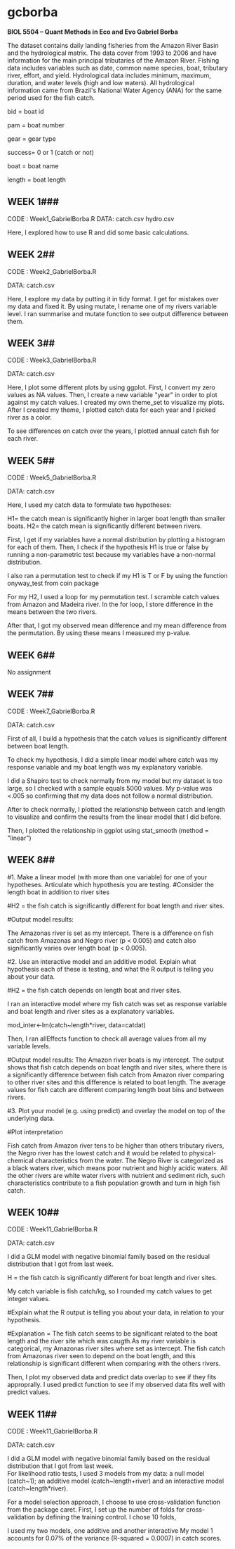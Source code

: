 # gcborba

**BIOL 5504 – Quant Methods in Eco and Evo
Gabriel Borba**

  The dataset contains daily landing fisheries from the Amazon River Basin and the hydrological matrix. The data cover from 1993 to 2006 and have information for the main principal tributaries of the Amazon River. Fishing data includes variables such as date, common name species, boat, tributary river, effort, and yield. Hydrological data includes minimum, maximum, duration, and water levels (high and low waters). All hydrological information came from Brazil's National Water Agency (ANA) for the same period used for the fish catch. 

bid = boat id

pam = boat number

gear = gear type

success= 0 or 1 (catch or not)

boat = boat name

length = boat length 

## WEEK 1###

CODE : Week1_GabrielBorba.R
DATA: catch.csv
      hydro.csv

Here, I explored how to use R and did some basic calculations.

## WEEK 2##

CODE : Week2_GabrielBorba.R

DATA: catch.csv
      
Here, I explore my data by putting it in tidy format. I get for mistakes over my data and fixed it. By using mutate, I rename one of my rivers variable level. I ran summarise and mutate function to see output difference between them. 

## WEEK 3##

CODE : Week3_GabrielBorba.R

DATA: catch.csv
      
Here, I plot some different plots by using ggplot. First, I convert my zero values as NA values. Then, I create a new variable "year" in order to plot against my catch values. 
I created my own theme_set to visualize my plots. After I created my theme, I plotted catch data for each year and I picked river as a color.

To see differences on catch over the years, I plotted annual catch fish for each river.

## WEEK 5##

CODE : Week5_GabrielBorba.R

DATA: catch.csv

Here, I used my catch data to formulate two hypotheses:

H1= the catch mean is significantly higher in larger boat length than smaller boats.
H2= the catch mean is significantly different between rivers. 

First, I get if my variables have a normal distribution by plotting a histogram for each of them. Then, I check if the hypothesis H1 is true or false by running a non-parametric test because my variables have a non-normal distribution. 

I also ran a permutation test to check if my H1 is T or F by using the function onyway_test from coin package

For my H2, I used a loop for my permutation test. I scramble catch values from Amazon and Madeira river. In the for loop, I store difference in the means between the two rivers. 

After that, I got my observed mean difference and my mean difference from the permutation. By using these means I measured my p-value.   


## WEEK 6##
No assignment 


## WEEK 7##

CODE : Week7_GabrielBorba.R

DATA: catch.csv

First of all, I build a hypothesis that the catch values is significantly different between boat length. 

To check my hypothesis, I did a simple linear model where catch was my response variable and my boat length was my explanatory variable. 

I did a Shapiro test to check normally from my model but my dataset is too large, so I checked with a sample equals 5000 values. My p-value was <.005 so confirming that my data does not follow a normal distribution. 

After to check normally, I plotted the relationship between catch and length to visualize and confirm the results from the linear model that I did before.

Then, I plotted the relationship in ggplot using stat_smooth (method = "linear")

## WEEK 8##

#1. Make a linear model (with more than one variable) for one of your hypotheses. Articulate which hypothesis you are testing.
#Consider the length boat in addition to river sites


#H2 = the fish catch is significantly different for boat length and river sites.

#Output model results:

The Amazonas river is set as my intercept. There is a difference on fish catch from Amazonas and Negro river (p < 0.005) and catch also significantly varies over length boat (p < 0.005).

#2. Use an interactive model and an additive model. Explain what hypothesis each of these is testing, and what the R output is telling you about your data.

#H2 = the fish catch depends on length boat and river sites.

I ran an interactive model where my fish catch was set as response variable and boat length and river sites as a explanatory variables. 

mod_inter<-lm(catch~length*river, data=catdat)

Then, I ran allEffects function to check all average values from all my variable levels.

#Output model results:
The Amazon river boats is my intercept. The output shows that fish catch depends on boat length and river sites, where there is a significantly difference between fish catch from Amazon river comparing to other river sites and this difference is related to boat length. The average values for fish catch are different comparing length boat bins and between rivers. 

#3. Plot your model (e.g. using predict) and overlay the model on top of the underlying data. 

#Plot interpretation

Fish catch from Amazon river tens to be higher than others tributary rivers, the Negro river has the lowest catch and it would be related to physical-chemical characteristics from the water. The Negro River is categorized as a black waters river, which means poor nutrient and highly acidic waters. All the other rivers are white water rivers with nutrient and sediment rich, such characteristics contribute to a fish population growth and turn in high fish catch. 

## WEEK 10##
CODE : Week11_GabrielBorba.R

DATA: catch.csv

I did a GLM model with negative binomial family based on the residual distribution that I got from last week.

H = the fish catch is significantly different for boat length and river sites.

My catch variable is fish catch/kg, so I rounded my catch values to get integer values. 

#Explain what the R output is telling you about your data, in relation to your hypothesis.


#Explanation =
The fish catch seems to be significant related to the boat length and the river site which was caugth.As my river variable is categorical, my Amazonas river sites where set as intercept. The fish catch from Amazonas river seen to depend on the boat length, and this relationship is significant different when comparing with the others rivers.   

Then, I plot my observed data and predict data overlap to see if they fits approprally. 
I used predict function to see if my observed data fits well with predict values.


## WEEK 11##

CODE : Week11_GabrielBorba.R

DATA: catch.csv

I did a GLM model with negative binomial family based on the residual distribution that I got from last week.  
For likelihood ratio tests, I used 3 models from my data: a null model (catch~1); an additive model (catch~length+river) and an interactive model (catch~length*river). 

For a model selection approach, I choose to use cross-validation function from the package caret. First, I set up the number of folds for cross-validation by defining the training control. I chose 10 folds, 

I used my two models, one additive and another interactive 
My model 1 accounts for 0.07% of the variance (R-squared = 0.0007) in catch scores.
